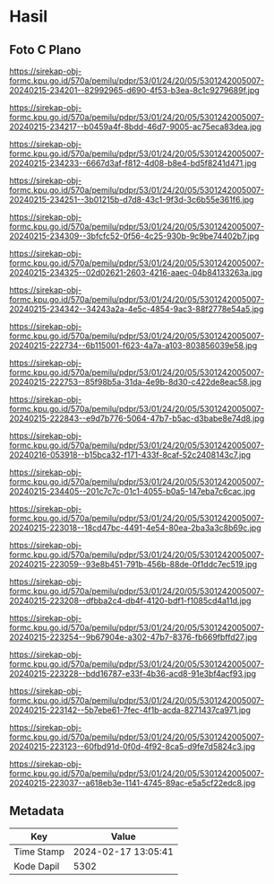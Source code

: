# Hasil

## Foto C Plano

https://sirekap-obj-formc.kpu.go.id/570a/pemilu/pdpr/53/01/24/20/05/5301242005007-20240215-234201--82992965-d690-4f53-b3ea-8c1c9279689f.jpg

https://sirekap-obj-formc.kpu.go.id/570a/pemilu/pdpr/53/01/24/20/05/5301242005007-20240215-234217--b0459a4f-8bdd-46d7-9005-ac75eca83dea.jpg

https://sirekap-obj-formc.kpu.go.id/570a/pemilu/pdpr/53/01/24/20/05/5301242005007-20240215-234233--6667d3af-f812-4d08-b8e4-bd5f8241d471.jpg

https://sirekap-obj-formc.kpu.go.id/570a/pemilu/pdpr/53/01/24/20/05/5301242005007-20240215-234251--3b01215b-d7d8-43c1-9f3d-3c6b55e361f6.jpg

https://sirekap-obj-formc.kpu.go.id/570a/pemilu/pdpr/53/01/24/20/05/5301242005007-20240215-234309--3bfcfc52-0f56-4c25-930b-9c9be74402b7.jpg

https://sirekap-obj-formc.kpu.go.id/570a/pemilu/pdpr/53/01/24/20/05/5301242005007-20240215-234325--02d02621-2603-4216-aaec-04b84133263a.jpg

https://sirekap-obj-formc.kpu.go.id/570a/pemilu/pdpr/53/01/24/20/05/5301242005007-20240215-234342--34243a2a-4e5c-4854-9ac3-88f2778e54a5.jpg

https://sirekap-obj-formc.kpu.go.id/570a/pemilu/pdpr/53/01/24/20/05/5301242005007-20240215-222734--6b115001-f623-4a7a-a103-803856039e58.jpg

https://sirekap-obj-formc.kpu.go.id/570a/pemilu/pdpr/53/01/24/20/05/5301242005007-20240215-222753--85f98b5a-31da-4e9b-8d30-c422de8eac58.jpg

https://sirekap-obj-formc.kpu.go.id/570a/pemilu/pdpr/53/01/24/20/05/5301242005007-20240215-222843--e9d7b776-5064-47b7-b5ac-d3babe8e74d8.jpg

https://sirekap-obj-formc.kpu.go.id/570a/pemilu/pdpr/53/01/24/20/05/5301242005007-20240216-053918--b15bca32-f171-433f-8caf-52c2408143c7.jpg

https://sirekap-obj-formc.kpu.go.id/570a/pemilu/pdpr/53/01/24/20/05/5301242005007-20240215-234405--201c7c7c-01c1-4055-b0a5-147eba7c6cac.jpg

https://sirekap-obj-formc.kpu.go.id/570a/pemilu/pdpr/53/01/24/20/05/5301242005007-20240215-223018--18cd47bc-4491-4e54-80ea-2ba3a3c8b69c.jpg

https://sirekap-obj-formc.kpu.go.id/570a/pemilu/pdpr/53/01/24/20/05/5301242005007-20240215-223059--93e8b451-791b-456b-88de-0f1ddc7ec519.jpg

https://sirekap-obj-formc.kpu.go.id/570a/pemilu/pdpr/53/01/24/20/05/5301242005007-20240215-223208--dfbba2c4-db4f-4120-bdf1-f1085cd4a11d.jpg

https://sirekap-obj-formc.kpu.go.id/570a/pemilu/pdpr/53/01/24/20/05/5301242005007-20240215-223254--9b67904e-a302-47b7-8376-fb669fbffd27.jpg

https://sirekap-obj-formc.kpu.go.id/570a/pemilu/pdpr/53/01/24/20/05/5301242005007-20240215-223228--bdd16787-e33f-4b36-acd8-91e3bf4acf93.jpg

https://sirekap-obj-formc.kpu.go.id/570a/pemilu/pdpr/53/01/24/20/05/5301242005007-20240215-223142--5b7ebe61-7fec-4f1b-acda-8271437ca971.jpg

https://sirekap-obj-formc.kpu.go.id/570a/pemilu/pdpr/53/01/24/20/05/5301242005007-20240215-223123--60fbd91d-0f0d-4f92-8ca5-d9fe7d5824c3.jpg

https://sirekap-obj-formc.kpu.go.id/570a/pemilu/pdpr/53/01/24/20/05/5301242005007-20240215-223037--a618eb3e-1141-4745-89ac-e5a5cf22edc8.jpg


## Metadata

| Key        | Value               |
| ---------- | ------------------- |
| Time Stamp | 2024-02-17 13:05:41 |
| Kode Dapil | 5302                |



